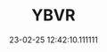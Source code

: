 ---
date: 23-02-25 12:42:10.111111
excerpt: YERBA BUENA VR EUROPE SL
header:
  teaser: assets/images/logos/partners_logos/teaser_pngs/YBVR_Logo.png
order: 7
sidebar:
- image: assets/images/logos/partners_logos/pngs/YBVR_Logo.png
  image_alt: logo
  text: TBC
  title: Role
title: YBVR
---